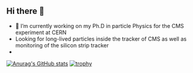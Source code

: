 ## Hi there 👋

- 🔭 I’m currently working on my Ph.D in particle Physics for the CMS experiment at CERN
- Looking for long-lived particles inside the tracker of CMS as well as monitoring of the silicon strip tracker
- 

[![Anurag's GitHub stats](https://github-readme-stats.vercel.app/api?username=PaulVaucelle&show_icons=true&theme=cobalt)](https://github.com/anuraghazra/github-readme-stats)
[![trophy](https://github-profile-trophy.vercel.app/?username=PaulVaucelle&theme=onedark)](https://github.com/ryo-ma/github-profile-trophy)

